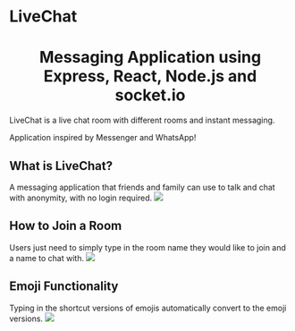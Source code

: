 # LiveChat
<p align= "center">
  <h1 align= "center">Messaging Application using Express, React, Node.js and socket.io</h1>
</p>

LiveChat is a live chat room with different rooms and instant messaging.

Application inspired by Messenger and WhatsApp!

## What is LiveChat?
A messaging application that friends and family can use to talk and chat with anonymity, with no login required.
![](https://i.imgur.com/xIp1x4V.png)

## How to Join a Room
Users just need to simply type in the room name they would like to join and a name to chat with.
![](https://i.imgur.com/SOCp6wk.png)

## Emoji Functionality
Typing in the shortcut versions of emojis automatically convert to the emoji versions.
![](https://i.imgur.com/qshsgCe.png)


